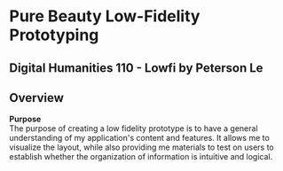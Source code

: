 # Pure Beauty Low-Fidelity Prototyping

## Digital Humanities 110 - Lowfi by Peterson Le
## Overview
**Purpose** <br/>
The purpose of creating a low fidelity prototype is to have a general understanding of my application's content and features. It allows me to visualize the layout, while also providing me materials to test on users to establish whether the organization of information is intuitive and logical.
